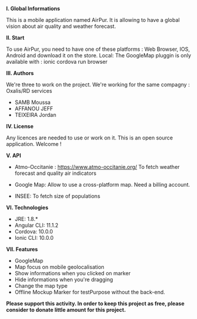 **I. Global Informations**

This is a mobile application named AirPur. It is allowing to have a global vision about air quality and weather forecast. 

**II. Start**

To use AirPur, you need to have one of these platforms : Web Browser, IOS, Android and download it on the store.
Local: The GoogleMap pluggin is only available with : ionic cordova run browser

**III. Authors**

We're three to work on the project. We're working for the same compagny : Oxalis/RD services
- SAMB Moussa
- AFFANOU JEFF
- TEIXEIRA Jordan

**IV. License**

Any licences are needed to use or work on it. This is an open source application. Welcome !

**V. API**
  - Atmo-Occitanie : https://www.atmo-occitanie.org/
	  To fetch weather forecast and quality air indicators

  - Google Map: Allow to use a cross-platform map. Need a billing account.
  
  - INSEE: To fetch size of populations

**VI. Technologies**
  - JRE: 1.8.*
  - Angular CLI: 11.1.2
  - Cordova: 10.0.0
  - Ionic CLI: 10.0.0
  
**VII. Features**
- GoogleMap
- Map focus on mobile geolocalisation
- Show informations when you clicked on marker
- Hide informations when you're dragging
- Change the map type
- Offline Mockup Marker for testPurpose without the back-end.


**Please support this activity.
In order to keep this project as free, please consider to donate little amount for this project.**
